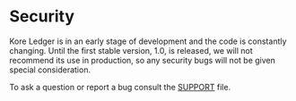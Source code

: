 # Security

Kore Ledger is in an early stage of development and the code is constantly changing. Until the first stable version, 1.0, is released, we will not recommend its use in production, so any security bugs will not be given special consideration.

To ask a question or report a bug consult the [SUPPORT](./SUPPORT.md) file.
